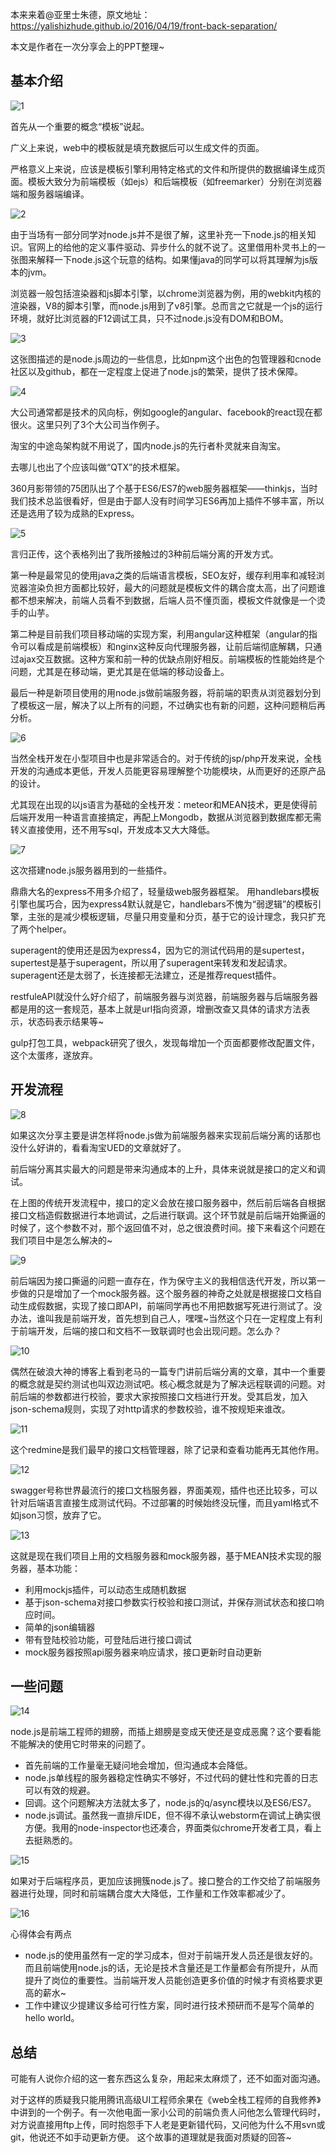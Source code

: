 本来来着@亚里士朱德，原文地址：https://yalishizhude.github.io/2016/04/19/front-back-separation/

本文是作者在一次分享会上的PPT整理~

## 基本介绍

![1](https://cdn.chenrf.com/2018712204624.png)

首先从一个重要的概念“模板”说起。

广义上来说，web中的模板就是填充数据后可以生成文件的页面。

严格意义上来说，应该是模板引擎利用特定格式的文件和所提供的数据编译生成页面。模板大致分为前端模板（如ejs）和后端模板（如freemarker）分别在浏览器端和服务器端编译。

![2](https://cdn.chenrf.com/2018712204725.png)

由于当场有一部分同学对node.js并不是很了解，这里补充一下node.js的相关知识。官网上的给他的定义事件驱动、异步什么的就不说了。这里借用朴灵书上的一张图来解释一下node.js这个玩意的结构。如果懂java的同学可以将其理解为js版本的jvm。

浏览器一般包括渲染器和js脚本引擎，以chrome浏览器为例，用的webkit内核的渲染器，V8的脚本引擎，而node.js用到了v8引擎。总而言之它就是一个js的运行环境，就好比浏览器的F12调试工具，只不过node.js没有DOM和BOM。

![3](https://cdn.chenrf.com/201871220506.png)

这张图描述的是node.js周边的一些信息，比如npm这个出色的包管理器和cnode社区以及github，都在一定程度上促进了node.js的繁荣，提供了技术保障。

![4](https://cdn.chenrf.com/2018712205032.png)

大公司通常都是技术的风向标，例如google的angular、facebook的react现在都很火。这里只列了3个大公司当作例子。

淘宝的中途岛架构就不用说了，国内node.js的先行者朴灵就来自淘宝。

去哪儿也出了个应该叫做“QTX”的技术框架。

360月影带领的75团队出了个基于ES6/ES7的web服务器框架——thinkjs，当时我们技术总监很看好，但是由于鄙人没有时间学习ES6再加上插件不够丰富，所以还是选用了较为成熟的Express。

![5](https://cdn.chenrf.com/2018712205129.png)

言归正传，这个表格列出了我所接触过的3种前后端分离的开发方式。

第一种是最常见的使用java之类的后端语言模板，SEO友好，缓存利用率和减轻浏览器渲染负担方面都比较好，最大的问题就是模板文件的耦合度太高，出了问题谁都不想来解决，前端人员看不到数据，后端人员不懂页面，模板文件就像是一个烫手的山芋。

第二种是目前我们项目移动端的实现方案，利用angular这种框架（angular的指令可以看成是前端模板）和nginx这种反向代理服务器，让前后端彻底解耦，只通过ajax交互数据。这种方案和前一种的优缺点刚好相反。前端模板的性能始终是个问题，尤其是在移动端，更尤其是在低端的移动设备上。

最后一种是新项目使用的用node.js做前端服务器，将前端的职责从浏览器划分到了模板这一层，解决了以上所有的问题，不过确实也有新的问题，这种问题稍后再分析。

![6](https://cdn.chenrf.com/201871220524.png)

当然全栈开发在小型项目中也是非常适合的。对于传统的jsp/php开发来说，全栈开发的沟通成本更低，开发人员能更容易理解整个功能模块，从而更好的还原产品的设计。

尤其现在出现的以js语言为基础的全栈开发：meteor和MEAN技术，更是使得前后端开发用一种语言直接搞定，再配上Mongodb，数据从浏览器到数据库都无需转义直接使用，还不用写sql，开发成本又大大降低。

![7](https://cdn.chenrf.com/2018712205232.png)

这次搭建node.js服务器用到的一些插件。

鼎鼎大名的express不用多介绍了，轻量级web服务器框架。
用handlebars模板引擎也属巧合，因为express4默认就是它，handlebars不愧为“弱逻辑”的模板引擎，主张的是减少模板逻辑，尽量只用变量和分页，基于它的设计理念，我只扩充了两个helper。

superagent的使用还是因为express4，因为它的测试代码用的是supertest，supertest是基于superagent，所以用了superagent来转发和发起请求。superagent还是太弱了，长连接都无法建立，还是推荐request插件。

restfuleAPI就没什么好介绍了，前端服务器与浏览器，前端服务器与后端服务器都是用的这一套规范，基本上就是url指向资源，增删改查又具体的请求方法表示，状态码表示结果等~

gulp打包工具，webpack研究了很久，发现每增加一个页面都要修改配置文件，这个太蛋疼，遂放弃。

## 开发流程

![8](https://cdn.chenrf.com/2018712205337.png)

如果这次分享主要是讲怎样将node.js做为前端服务器来实现前后端分离的话那也没什么好讲的，看看淘宝UED的文章就好了。

前后端分离其实最大的问题是带来沟通成本的上升，具体来说就是接口的定义和调试。

在上图的传统开发流程中，接口的定义会放在接口服务器中，然后前后端各自根据接口文档造假数据进行本地调试，之后进行联调。这个环节就是前后端开始撕逼的时候了，这个参数不对，那个返回值不对，总之很浪费时间。接下来看这个问题在我们项目中是怎么解决的~

![9](https://cdn.chenrf.com/2018712205425.png)

前后端因为接口撕逼的问题一直存在，作为保守主义的我相信迭代开发，所以第一步做的只是增加了一个mock服务器。这个服务器的神奇之处就是根据接口文档自动生成假数据，实现了接口即API，前端同学再也不用把数据写死进行测试了。没办法，谁叫我是前端开发，首先想到自己人，嘿嘿~当然这个只在一定程度上有利于前端开发，后端的接口和文档不一致联调时也会出现问题。怎么办？

![10](https://cdn.chenrf.com/2018712205447.png)

偶然在破浪大神的博客上看到老马的一篇专门讲前后端分离的文章，其中一个重要的概念就是契约测试也叫双边测试吧。核心概念就是为了解决远程联调的问题。对前后端的参数都进行校验，要求大家按照接口文档进行开发。受其启发，加入json-schema规则，实现了对http请求的参数校验，谁不按规矩来谁改。

![11](https://cdn.chenrf.com/2018712205516.png)

这个redmine是我们最早的接口文档管理器，除了记录和查看功能再无其他作用。

![12](https://cdn.chenrf.com/2018712205539.png)

swagger号称世界最流行的接口文档服务器，界面美观，插件也还比较多，可以针对后端语言直接生成测试代码。不过部署的时候始终没玩懂，而且yaml格式不如json习惯，放弃了它。

![13](https://cdn.chenrf.com/2018712205617.png)

这就是现在我们项目上用的文档服务器和mock服务器，基于MEAN技术实现的服务器，基本功能：

- 利用mockjs插件，可以动态生成随机数据
- 基于json-schema对接口参数实行校验和接口测试，并保存测试状态和接口响应时间。
- 简单的json编辑器
- 带有登陆校验功能，可登陆后进行接口调试
- mock服务器按照api服务器来响应请求，接口更新时自动更新

## 一些问题

![14](https://cdn.chenrf.com/2018712205723.png)

node.js是前端工程师的翅膀，而插上翅膀是变成天使还是变成恶魔？这个要看能不能解决的使用它时带来的问题了。

- 首先前端的工作量毫无疑问地会增加，但沟通成本会降低。
- node.js单线程的服务器稳定性确实不够好，不过代码的健壮性和完善的日志可以有效的规避。
- 回调。这个问题解决方法就太多了，node.js的q/async模块以及ES6/ES7。
- node.js调试。虽然我一直排斥IDE，但不得不承认webstorm在调试上确实很方便。我用的node-inspector也还凑合，界面类似chrome开发者工具，看上去挺熟悉的。

![15](https://cdn.chenrf.com/201871220584.png)

如果对于后端程序员，更加应该拥簇node.js了。接口整合的工作交给了前端服务器进行处理，同时和前端耦合度大大降低，工作量和工作效率都减少了。

![16](https://cdn.chenrf.com/2018712205833.png)

心得体会有两点

- node.js的使用虽然有一定的学习成本，但对于前端开发人员还是很友好的。而且前端使用node.js的话，无论是技术含量还是工作量都会有所提升，从而提升了岗位的重要性。当前端开发人员能创造更多价值的时候才有资格要求更高的薪水~
- 工作中建议少提建议多给可行性方案，同时进行技术预研而不是写个简单的hello world。

## 总结

可能有人说你介绍的这一套东西这么复杂，用起来太麻烦了，还不如面对面沟通。

对于这样的质疑我只能用腾讯高级UI工程师余果在《web全栈工程师的自我修养》中讲到的一个例子。有一次他电面一家小公司的前端负责人问他怎么管理代码时，对方说直接用ftp上传，同时抱怨手下人老是更新错代码，又问他为什么不用svn或git，他说还不如手动更新方便。
这个故事的道理就是我面对质疑的回答~



